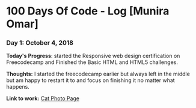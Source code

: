 # 100 Days Of Code - Log [Munira Omar]

### Day 1: October 4, 2018 

**Today's Progress**: started the Responsive web design certification on Freecodecamp and Finished the Basic HTML and HTML5 challenges.

**Thoughts:** I started the freecodecamp earlier but always left in the middle but am happy to restart it to and focus on finishing it no matter what happens.

**Link to work:** [Cat Photo Page](https://github.com/munniomer/my-100-days-of-code-challenges/tree/master/Day%201%20Challenge/HTML)
